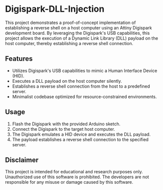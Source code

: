 # Digispark-DLL-Injection

This project demonstrates a proof-of-concept implementation of establishing a reverse shell on a host computer using an Attiny Digispark development board. By leveraging the Digispark's USB capabilities, this project allows the execution of a Dynamic Link Library (DLL) payload on the host computer, thereby establishing a reverse shell connection.

## Features
- Utilizes Digispark's USB capabilities to mimic a Human Interface Device (HID).
- Executes a DLL payload on the host computer silently.
- Establishes a reverse shell connection from the host to a predefined server.
- Minimalist codebase optimized for resource-constrained environments.

## Usage
1. Flash the Digispark with the provided Arduino sketch.
2. Connect the Digispark to the target host computer.
3. The Digispark emulates a HID device and executes the DLL payload.
4. The payload establishes a reverse shell connection to the specified server.

## Disclaimer
This project is intended for educational and research purposes only. Unauthorized use of this software is prohibited. The developers are not responsible for any misuse or damage caused by this software.
